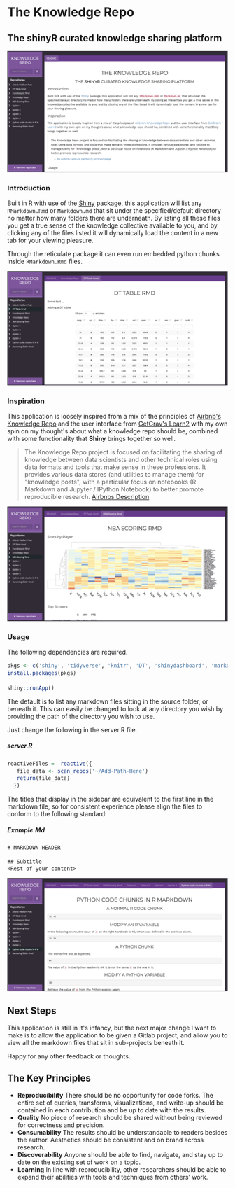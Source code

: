 # The Knowledge Repo

## The **shinyR** curated knowledge sharing platform

![](/www/1.png)

### Introduction

Built in R with use of the [Shiny](https://github.com/rstudio/shiny) package, this application will list any `RMarkdown.Rmd` or `Markdown.md` that sit under the specified/default directory no matter how many folders there are underneath. By listing all these files you get a true sense of the knowledge collective available to you, and by clicking any of the files listed it will dynamically load the content in a new tab for your viewing pleasure.

Through the reticulate package it can even run embedded python chunks inside `RMarkdown.Rmd` files.

![](/www/2.png)

### Inspiration

This application is loosely inspired from a mix of the principles of [Airbnb's Knowledge Repo](https://github.com/airbnb/knowledge-repo) and the user interface from [GetGrav's Learn2](https://github.com/getgrav/grav-theme-learn2) with my own spin on my thought's about what a knowledge repo should be, combined with some functionality that **Shiny** brings together so well.

> The Knowledge Repo project is focused on facilitating the sharing of knowledge between data scientists and other technical roles using data formats and tools that make sense in these professions. It provides various data stores (and utilities to manage them) for "knowledge posts", with a particular focus on notebooks (R Markdown and Jupyter / IPython Notebook) to better promote reproducible research. [Airbnbs Description](https://github.com/airbnb/knowledge-repo)


![](/www/3.png)

### Usage

The following dependencies are required.

```R
pkgs <- c('shiny', 'tidyverse', 'knitr', 'DT', 'shinydashboard', 'markdown', 'purrr', 'rlang', 'functionplotR', 'd3heatmap')
install.packages(pkgs)

shiny::runApp()
```

The default is to list any markdown files sitting in the source folder, or beneath it. This can easily be changed to look at any directory you wish by providing the path of the directory you wish to use.

Just change the following in the server.R file.

##### server.R

```R
reactiveFiles =  reactive({
   file_data <- scan_repos('~/Add-Path-Here')
   return(file_data)
  })
```

The titles that display in the sidebar are equivalent to the first line in the markdown file, so for consistent experience please align the files to conform to the following standard:

##### Example.Md

    # MARKDOWN HEADER

    ## Subtitle
    <Rest of your content>

![](/www/4.png)

## Next Steps

This application is still in it's infancy, but the next major change I want to make is to allow the application to be given a Gitlab project, and allow you to view all the markdown files that sit in sub-projects beneath it.

Happy for any other feedback or thoughts.

## The Key Principles

-   **Reproducibility** There should be no opportunity for code forks. The entire set of queries, transforms, visualizations, and write-up should be contained in each contribution and be up to date with the results.
-   **Quality** No piece of research should be shared without being reviewed for correctness and precision.
-   **Consumability** The results should be understandable to readers besides the author. Aesthetics should be consistent and on brand across research.
-   **Discoverability** Anyone should be able to find, navigate, and stay up to date on the existing set of work on a topic.
-   **Learning** In line with reproducibility, other researchers should be able to expand their abilities with tools and techniques from others’ work.
